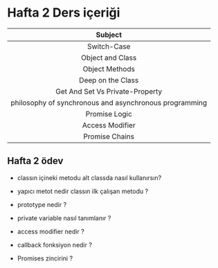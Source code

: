 # Hafta 2 Ders içeriği

|                        Subject                         |
| :----------------------------------------------------: |
|                      Switch-Case                       |
|                    Object and Class                    |
|                     Object Methods                     |
|                   Deep on the Class                    |
|            Get And Set Vs Private-Property             |
| philosophy of synchronous and asynchronous programming |
|                     Promise Logic                      |
|                    Access Modifier                     |
|                     Promise Chains                     |

## Hafta 2 ödev

- classın içineki metodu alt classda nasıl kullanırsın?

- yapıcı metot nedir classın ilk çalışan metodu ?

- prototype nedir ?

- private variable nasıl tanımlanır ?

- access modifier nedir ?

- callback fonksiyon nedir ?

- Promises zincirini ?
